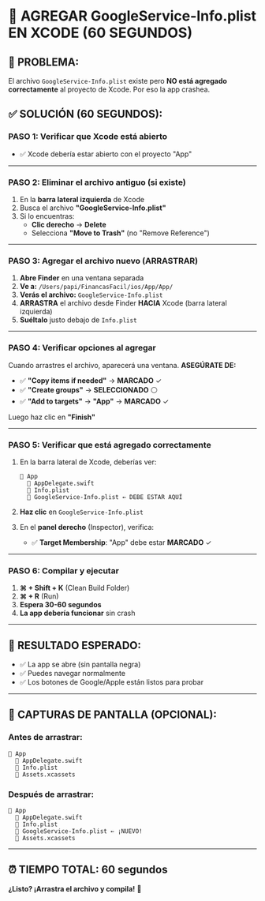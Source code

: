 # 🎯 AGREGAR GoogleService-Info.plist EN XCODE (60 SEGUNDOS)

## 🚨 **PROBLEMA:**
El archivo `GoogleService-Info.plist` existe pero **NO está agregado correctamente** al proyecto de Xcode. Por eso la app crashea.

## ✅ **SOLUCIÓN (60 SEGUNDOS):**

### **PASO 1: Verificar que Xcode está abierto**
- ✅ Xcode debería estar abierto con el proyecto "App"

---

### **PASO 2: Eliminar el archivo antiguo (si existe)**
1. En la **barra lateral izquierda** de Xcode
2. Busca el archivo **"GoogleService-Info.plist"**
3. Si lo encuentras:
   - **Clic derecho** → **Delete**
   - Selecciona **"Move to Trash"** (no "Remove Reference")

---

### **PASO 3: Agregar el archivo nuevo (ARRASTRAR)**
1. **Abre Finder** en una ventana separada
2. **Ve a:** `/Users/papi/FinancasFacil/ios/App/App/`
3. **Verás el archivo:** `GoogleService-Info.plist`
4. **ARRASTRA** el archivo desde Finder **HACIA** Xcode (barra lateral izquierda)
5. **Suéltalo** justo debajo de `Info.plist`

---

### **PASO 4: Verificar opciones al agregar**
Cuando arrastres el archivo, aparecerá una ventana. **ASEGÚRATE DE:**
- ✅ **"Copy items if needed"** → **MARCADO** ✓
- ✅ **"Create groups"** → **SELECCIONADO** ⚪
- ✅ **"Add to targets"** → **"App"** → **MARCADO** ✓

Luego haz clic en **"Finish"**

---

### **PASO 5: Verificar que está agregado correctamente**
1. En la barra lateral de Xcode, deberías ver:
   ```
   📁 App
     📄 AppDelegate.swift
     📄 Info.plist
     📄 GoogleService-Info.plist ← DEBE ESTAR AQUÍ
   ```

2. **Haz clic** en `GoogleService-Info.plist`
3. En el **panel derecho** (Inspector), verifica:
   - ✅ **Target Membership**: "App" debe estar **MARCADO** ✓

---

### **PASO 6: Compilar y ejecutar**
1. **⌘ + Shift + K** (Clean Build Folder)
2. **⌘ + R** (Run)
3. **Espera 30-60 segundos**
4. **La app debería funcionar** sin crash

---

## 🎯 **RESULTADO ESPERADO:**
- ✅ La app se abre (sin pantalla negra)
- ✅ Puedes navegar normalmente
- ✅ Los botones de Google/Apple están listos para probar

---

## 📸 **CAPTURAS DE PANTALLA (OPCIONAL):**

### **Antes de arrastrar:**
```
📁 App
  📄 AppDelegate.swift
  📄 Info.plist
  📁 Assets.xcassets
```

### **Después de arrastrar:**
```
📁 App
  📄 AppDelegate.swift
  📄 Info.plist
  📄 GoogleService-Info.plist ← ¡NUEVO!
  📁 Assets.xcassets
```

---

## ⏰ **TIEMPO TOTAL:** 60 segundos

**¿Listo? ¡Arrastra el archivo y compila!** 🚀
